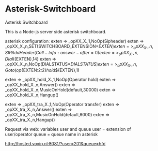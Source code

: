 # Asterisk-Switchboard
Asterisk Switchboard

This is a Node-js server side asterisk switchboard.

asterisk configuration:
exten => _opXX_X.,1,NoOp(Sipheader)
exten => _opXX_X.,n,SET(SWITCHBOARD_EXTENSION=${EXTEN})
exten => _opXX_X.,n,SIPAddHeader(Call-Info:answer-after=0)
exten => _opXX_X.,n,Dial(${EXTEN},14)
exten => _opXX_X.,n,NoOp(DIALSTATUS=${DIALSTATUS})
exten => _opXX_X.,n,Goto(op${EXTEN:2:2}_hold_${EXTEN},1)

exten => _opXX_hold_X.,1,NoOp(Operator hold)
exten => _opXX_hold_X.,n,Answer()
exten => _opXX_hold_X.,n,MusicOnHold(default,30000)
exten => _opXX_hold_X.,n,Hangup()

exten => _opXX_tra_X.,1,NoOp(Operator transfer)
exten => _opXX_tra_X.,n,Answer()
exten => _opXX_tra_X.,n,MusicOnHold(default,6000)
exten => _opXX_tra_X.,n,Hangup()


Request via web: variables user and queue
user = extension of user/operator
 queue = queue name in asterisk

http://hosted.voxip.nl:8081/?user=201&queue=hfd
